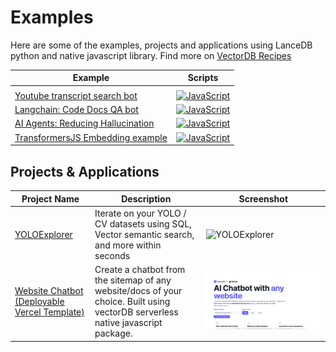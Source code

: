 # Examples

Here are some of the examples, projects and applications using LanceDB python and native javascript library.
Find more on [VectorDB Recipes](https://github.com/lancedb/vectordb-recipes)

| Example | Scripts  |
|-------- | ------   |
| | |
| [Youtube transcript search bot](https://github.com/lancedb/vectordb-recipes/tree/main/examples/youtube_bot/) | [![JavaScript](https://img.shields.io/badge/javascript-%23323330.svg?style=for-the-badge&logo=javascript&logoColor=%23F7DF1E)](https://github.com/lancedb/vectordb-recipes/tree/main/examples/youtube_bot/index.js)|
| [Langchain: Code Docs QA bot](https://github.com/lancedb/vectordb-recipes/tree/main/examples/Code-Documentation-QA-Bot/) | [![JavaScript](https://img.shields.io/badge/javascript-%23323330.svg?style=for-the-badge&logo=javascript&logoColor=%23F7DF1E)](https://github.com/lancedb/vectordb-recipes/tree/main/examples/Code-Documentation-QA-Bot/index.js)|
| [AI Agents: Reducing Hallucination](https://github.com/lancedb/vectordb-recipes/tree/main/examples/reducing_hallucinations_ai_agents/) | [![JavaScript](https://img.shields.io/badge/javascript-%23323330.svg?style=for-the-badge&logo=javascript&logoColor=%23F7DF1E)](https://github.com/lancedb/vectordb-recipes/tree/main/examples/reducing_hallucinations_ai_agents/index.js)|
| [TransformersJS Embedding example](https://github.com/lancedb/vectordb-recipes/tree/main/examples/js-transformers/) | [![JavaScript](https://img.shields.io/badge/javascript-%23323330.svg?style=for-the-badge&logo=javascript&logoColor=%23F7DF1E)](https://github.com/lancedb/vectordb-recipes/tree/main/examples/js-transformers/index.js)  |

## Projects & Applications

| Project Name                                        | Description                                                                                                          | Screenshot                                |
|-----------------------------------------------------|----------------------------------------------------------------------------------------------------------------------|-------------------------------------------|
| [YOLOExplorer](https://github.com/lancedb/yoloexplorer) | Iterate on your YOLO / CV datasets using SQL, Vector semantic search, and more within seconds                  | ![YOLOExplorer](https://github.com/lancedb/vectordb-recipes/assets/15766192/ae513a29-8f15-4e0b-99a1-ccd8272b6131) |
| [Website Chatbot (Deployable Vercel Template)](https://github.com/lancedb/lancedb-vercel-chatbot) | Create a chatbot from the sitemap of any website/docs of your choice. Built using vectorDB serverless native javascript package. | ![Chatbot](../assets/vercel-template.gif)    |
